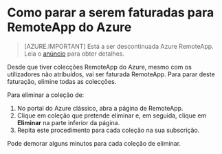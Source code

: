 
<properties
    pageTitle="Alterar a faturação para RemoteApp do Azure | Microsoft Azure"
    description="Saiba como parar a serem faturadas para RemoteApp do Azure."
    services="remoteapp"
    documentationCenter=""
    authors="lizap"
    manager="mbaldwin" />

<tags
    ms.service="remoteapp"
    ms.workload="compute"
    ms.tgt_pltfrm="na"
    ms.devlang="na"
    ms.topic="article"
    ms.date="08/15/2016"
    ms.author="elizapo" />



# <a name="how-to-stop-being-billed-for-azure-remoteapp"></a>Como parar a serem faturadas para RemoteApp do Azure

> [AZURE.IMPORTANT]
> Está a ser descontinuada Azure RemoteApp. Leia o [anúncio](https://go.microsoft.com/fwlink/?linkid=821148) para obter detalhes.

Desde que tiver colecções RemoteApp do Azure, mesmo com os utilizadores não atribuídos, vai ser faturada RemoteApp. Para parar deste faturação, elimine todas as colecções. 

Para eliminar a coleção de:

1. No portal do Azure clássico, abra a página de RemoteApp.
2. Clique em coleção que pretende eliminar e, em seguida, clique em **Eliminar** na parte inferior da página.
3. Repita este procedimento para cada coleção na sua subscrição. 

Pode demorar alguns minutos para cada coleção de eliminar.